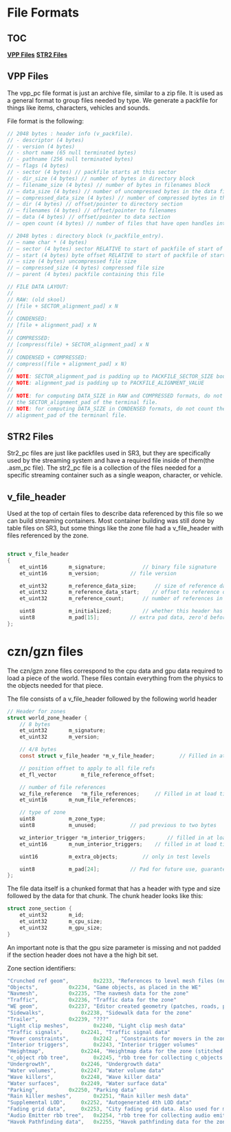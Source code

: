 # File Formats

## TOC
**[VPP Files](#vpp-files)**
**[STR2 Files](#str2-files)**




## VPP Files

The vpp_pc file format is just an archive file, similar to a zip file. It is used as a general format to group files needed by type. We generate a packfile for things like items, characters, vehicles and sounds.

File format is the following:

```c
// 2048 bytes : header info (v_packfile).
// - descriptor (4 bytes)
// - version (4 bytes)
// - short name (65 null terminated bytes)
// - pathname (256 null terminated bytes)
// – flags (4 bytes)
// - sector (4 bytes) // packfile starts at this sector
// - dir_size (4 bytes) // number of bytes in directory block
// – filename_size (4 bytes) // number of bytes in filenames block
// – data_size (4 bytes) // number of uncompressed bytes in the data files
// – compressed_data_size (4 bytes) // number of compressed bytes in the data section
// – dir (4 bytes) // offset/pointer to directory section
// – filenames (4 bytes) // offset/pointer to filenames
// – data (4 bytes) // offset/pointer to data section
// – open count (4 bytes) // number of files that have open handles into this packfile(runtime data)

// 2048 bytes : directory block (v_packfile_entry).
// – name char * (4 bytes)
// – sector (4 bytes) sector RELATIVE to start of packfile of start of file
// – start (4 bytes) byte offset RELATIVE to start of packfile of start of file
// – size (4 bytes) uncompressed file size
// – compressed_size (4 bytes) compressed file size
// – parent (4 bytes) packfile containing this file

// FILE DATA LAYOUT:
//
// RAW: (old skool)
// [file + SECTOR_alignment_pad] x N
//
// CONDENSED:
// [file + alignment_pad] x N
//
// COMPRESSED:
// [compress(file) + SECTOR_alignment_pad] x N
//
// CONDENSED + COMPRESSED:
// compress([file + alignment_pad] x N)
//
// NOTE: SECTOR_alignment_pad is padding up to PACKFILE_SECTOR_SIZE boundary
// NOTE: alignment_pad is padding up to PACKFILE_ALIGNMENT_VALUE
//
// NOTE: for computing DATA_SIZE in RAW and COMPRESSED formats, do not count the
// the SECTOR_alignment_pad of the terminal file.
// NOTE: for computing DATA_SIZE in CONDENSED formats, do not count the the
// alignment_pad of the terminanl file.
```

## STR2 Files 

Str2_pc files are just like packfiles used in SR3, but they are specifically used by the streaming system and have a required file inside of them(the .asm_pc file). The str2_pc file is a collection of the files needed for a specific streaming container such as a single weapon, character, or vehicle.

## v\_file_header

Used at the top of certain files to describe data referenced by this file so we can build streaming containers. Most container building was still done by table files on SR3, but some things like the zone file had a v_file_header with files referenced by the zone.

```c 

struct v_file_header
{
	et_uint16		m_signature;			// binary file signature
	et_uint16		m_version;			// file version

	et_uint32		m_reference_data_size;		// size of reference data
	et_uint32		m_reference_data_start;    // offset to reference data
	et_uint32		m_reference_count;		// number of references in header

	uint8			m_initialized;			// whether this header has been initialized.
	uint8			m_pad[15];			// extra pad data, zero'd before write
}; 

```

# czn/gzn files

The czn/gzn zone files correspond to the cpu data and gpu data required to load a piece of the world. These files contain everything from the physics to the objects needed for that piece.

The file consists of a v_file_header followed by the following world header

```c
// Header for zones
struct world_zone_header {
	// 8 bytes 
	et_uint32		m_signature;
	et_uint32		m_version;

	// 4/8 bytes
	const struct v_file_header *m_v_file_header;		// Filled in at load time

	// position offset to apply to all file refs
	et_fl_vector		m_file_reference_offset;

	// number of file references
	wz_file_reference	*m_file_references;		// Filled in at load time
	et_uint16		m_num_file_references;

	// type of zone
	uint8			m_zone_type;
	uint8			m_unused;			// pad previous to two bytes

	wz_interior_trigger	*m_interior_triggers;		// filled in at load time
	et_uint16		m_num_interior_triggers;	// filled in at load time

	uint16			m_extra_objects;		// only in test levels

	uint8			m_pad[24];			// Pad for future use, guaranteed to be zero'd
};
```

The file data itself is a chunked format that has a header with type and size followed by the data for that chunk. The chunk header looks like this:

```c
struct zone_section {
	et_uint32		m_id;
	et_uint32		m_cpu_size;
	et_uint32		m_gpu_size;
}
```
An important note is that the gpu size parameter is missing and not padded if the section header does not have a the high bit set.

Zone section identifiers:

```c
"Crunched ref geom",		0x2233,	"References to level mesh files (not the lmeshes themselves"
"Objects",			0x2234,	"Game objects, as placed in the WE"
"Navmesh",			0x2235,	"The navmesh data for the zone"
"Traffic",			0x2236,	"Traffic data for the zone"
"WE geom",			0x2237,	"Editor created geometry (patches, roads, path deform meshes"
"Sidewalks",			0x2238,	"Sidewalk data for the zone"
"Trailer",			0x2239,	"???"
"Light clip meshes",		0x2240, "Light clip mesh data"
"Traffic signals",		0x2241,	"Traffic signal data"
"Mover constraints",		0x2242 , "Constraints for movers in the zone"
"Interior triggers",		0x2243,	"Interior trigger volumes"
"Heightmap",			0x2244,	"Heightmap data for the zone (stitched into the larger world)"
"c_object rbb tree",		0x2245,	"rbb tree for collecting c_objects at runtime"
"Undergrowth",			0x2246,	"Undergrowth data"
"Water volumes",		0x2247,	"Water volume data"
"Wave killers",			0x2248,	"Wave killer data"
"Water surfaces",		0x2249,	"Water surface data"
"Parking",			0x2250,	"Parking data"
"Rain killer meshes",		0x2251,	"Rain killer mesh data"
"Supplemental LOD",		0x2252,	"Autogenerated 4th LOD data"
"Fading grid data",		0x2253,	"City fading grid data. Also used for mip streamer calculations"
"Audio Emitter rbb tree",	0x2254,	"rbb tree for collecting audio emitters at runtime"
"Havok Pathfinding data",	0x2255,	"Havok pathfinding data for the zone"
```